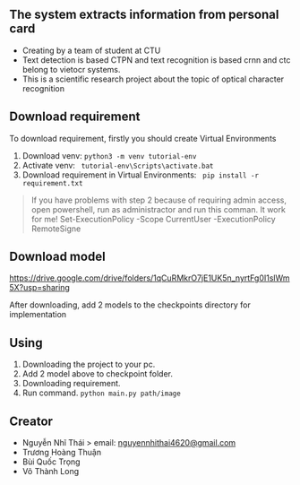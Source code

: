 ## The system extracts information from personal card
- Creating by a team of student at CTU 
- Text detection is based CTPN and text recognition is based crnn and ctc belong to vietocr systems.  
- This is a scientific research project about the topic of optical character recognition 

## Download requirement
 To download requirement, firstly you should create Virtual Environments
1. Download venv:
            ```
            python3 -m venv tutorial-env 
            ```
2. Activate venv:
            ``` 
            tutorial-env\Scripts\activate.bat
            ```
3. Download requirement in Virtual Environments:
            ``` 
            pip install -r requirement.txt
            ```
>    If you have problems with step 2 because of requiring admin access, open powershell, run as administractor and run this comman. It work for me! 
>            Set-ExecutionPolicy -Scope CurrentUser -ExecutionPolicy RemoteSigne
            

## Download model 
   https://drive.google.com/drive/folders/1qCuRMkrO7jE1UK5n_nyrtFg0I1slWm5X?usp=sharing

   After downloading, add 2 models to the checkpoints directory for implementation

## Using

  1. Downloading the project to your pc.
  2. Add 2 model above to checkpoint folder.
  3. Downloading requirement.
  3. Run command.
            ```python main.py path/image```
            
 ## Creator
 - Nguyễn Nhĩ Thái                 >  email: nguyennhithai4620@gmail.com
 - Trương Hoàng Thuận
 - Bùi Quốc Trọng
 - Võ Thành Long




